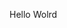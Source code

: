 Hello Wolrd
























































































































































































































































































































































































































































































































































































































































































































































































































































































































